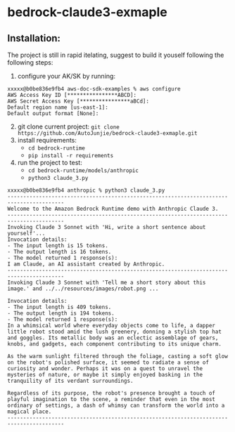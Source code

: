# bedrock-claude3-exmaple


## Installation:
The project is still in rapid itelating, suggest to build it youself following the following steps:

1. configure your AK/SK by running:

```
xxxxx@b0be836e9fb4 aws-doc-sdk-examples % aws configure
AWS Access Key ID [****************ABCD]: 
AWS Secret Access Key [****************aBCd]: 
Default region name [us-east-1]: 
Default output format [None]:
```

2. git clone current project: `git clone https://github.com/AutoJunjie/bedrock-claude3-exmaple.git`
3. install requirements:
    - `cd bedrock-runtime`
    - `pip install -r requirements`
4. run the project to test:
    - `cd bedrock-runtime/models/anthropic`
    - `python3 claude_3.py`

```
xxxxx@b0be836e9fb4 anthropic % python3 claude_3.py
----------------------------------------------------------------------------------------
Welcome to the Amazon Bedrock Runtime demo with Anthropic Claude 3.
----------------------------------------------------------------------------------------
Invoking Claude 3 Sonnet with 'Hi, write a short sentence about yourself'...
Invocation details:
- The input length is 15 tokens.
- The output length is 16 tokens.
- The model returned 1 response(s):
I am Claude, an AI assistant created by Anthropic.
----------------------------------------------------------------------------------------
Invoking Claude 3 Sonnet with 'Tell me a short story about this image.' and ../../resources/images/robot.png ...

Invocation details:
- The input length is 409 tokens.
- The output length is 194 tokens.
- The model returned 1 response(s):
In a whimsical world where everyday objects come to life, a dapper little robot stood amid the lush greenery, donning a stylish top hat and goggles. Its metallic body was an eclectic assemblage of gears, knobs, and gadgets, each component contributing to its unique charm.

As the warm sunlight filtered through the foliage, casting a soft glow on the robot's polished surface, it seemed to radiate a sense of curiosity and wonder. Perhaps it was on a quest to unravel the mysteries of nature, or maybe it simply enjoyed basking in the tranquility of its verdant surroundings.

Regardless of its purpose, the robot's presence brought a touch of playful imagination to the scene, a reminder that even in the most ordinary of settings, a dash of whimsy can transform the world into a magical place.
----------------------------------------------------------------------------------------
```
